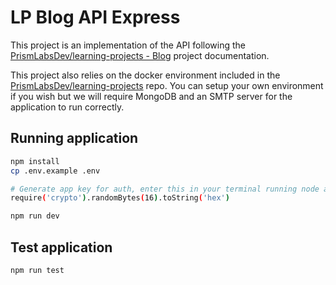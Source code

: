 # LP Blog API Express

This project is an implementation of the API following the [PrismLabsDev/learning-projects - Blog](https://github.com/PrismLabsDev/learning-projects) project documentation. 

This project also relies on the docker environment included in the [PrismLabsDev/learning-projects](https://github.com/PrismLabsDev/learning-projects) repo. You can setup your own environment if you wish but we will require MongoDB and an SMTP server for the application to run correctly.

## Running application

``` bash
npm install
cp .env.example .env

# Generate app key for auth, enter this in your terminal running node and add to env AUTH_TOKEN
require('crypto').randomBytes(16).toString('hex')

npm run dev
```

## Test application

``` bash
npm run test
```